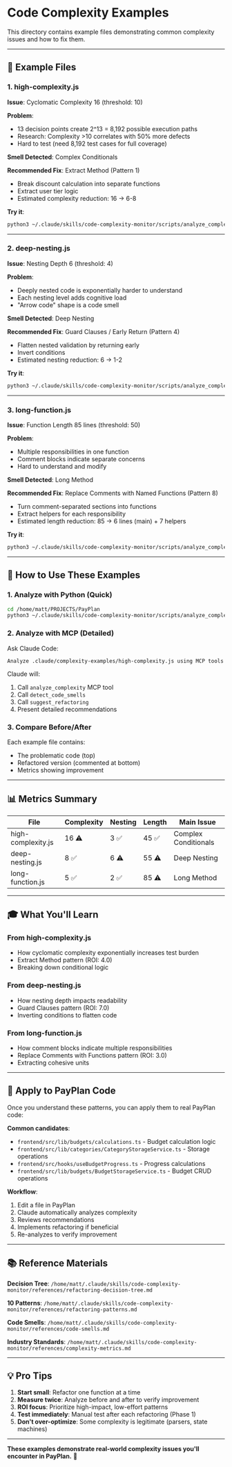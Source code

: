 # Code Complexity Examples

This directory contains example files demonstrating common complexity issues and how to fix them.

---

## 📁 Example Files

### 1. high-complexity.js
**Issue**: Cyclomatic Complexity 16 (threshold: 10)

**Problem**:
- 13 decision points create 2^13 = 8,192 possible execution paths
- Research: Complexity >10 correlates with 50% more defects
- Hard to test (need 8,192 test cases for full coverage)

**Smell Detected**: Complex Conditionals

**Recommended Fix**: Extract Method (Pattern 1)
- Break discount calculation into separate functions
- Extract user tier logic
- Estimated complexity reduction: 16 → 6-8

**Try it**:
```bash
python3 ~/.claude/skills/code-complexity-monitor/scripts/analyze_complexity.py .claude/complexity-examples/high-complexity.js
```

---

### 2. deep-nesting.js
**Issue**: Nesting Depth 6 (threshold: 4)

**Problem**:
- Deeply nested code is exponentially harder to understand
- Each nesting level adds cognitive load
- "Arrow code" shape is a code smell

**Smell Detected**: Deep Nesting

**Recommended Fix**: Guard Clauses / Early Return (Pattern 4)
- Flatten nested validation by returning early
- Invert conditions
- Estimated nesting reduction: 6 → 1-2

**Try it**:
```bash
python3 ~/.claude/skills/code-complexity-monitor/scripts/analyze_complexity.py .claude/complexity-examples/deep-nesting.js
```

---

### 3. long-function.js
**Issue**: Function Length 85 lines (threshold: 50)

**Problem**:
- Multiple responsibilities in one function
- Comment blocks indicate separate concerns
- Hard to understand and modify

**Smell Detected**: Long Method

**Recommended Fix**: Replace Comments with Named Functions (Pattern 8)
- Turn comment-separated sections into functions
- Extract helpers for each responsibility
- Estimated length reduction: 85 → 6 lines (main) + 7 helpers

**Try it**:
```bash
python3 ~/.claude/skills/code-complexity-monitor/scripts/analyze_complexity.py .claude/complexity-examples/long-function.js
```

---

## 🔬 How to Use These Examples

### 1. Analyze with Python (Quick)
```bash
cd /home/matt/PROJECTS/PayPlan
python3 ~/.claude/skills/code-complexity-monitor/scripts/analyze_complexity.py .claude/complexity-examples/high-complexity.js
```

### 2. Analyze with MCP (Detailed)
Ask Claude Code:
```
Analyze .claude/complexity-examples/high-complexity.js using MCP tools
```

Claude will:
1. Call `analyze_complexity` MCP tool
2. Call `detect_code_smells`
3. Call `suggest_refactoring`
4. Present detailed recommendations

### 3. Compare Before/After
Each example file contains:
- The problematic code (top)
- Refactored version (commented at bottom)
- Metrics showing improvement

---

## 📊 Metrics Summary

| File | Complexity | Nesting | Length | Main Issue |
|------|-----------|---------|--------|-----------|
| high-complexity.js | 16 ⚠️ | 3 ✅ | 45 ✅ | Complex Conditionals |
| deep-nesting.js | 8 ✅ | 6 ⚠️ | 55 ⚠️ | Deep Nesting |
| long-function.js | 5 ✅ | 2 ✅ | 85 ⚠️ | Long Method |

---

## 🎓 What You'll Learn

### From high-complexity.js
- How cyclomatic complexity exponentially increases test burden
- Extract Method pattern (ROI: 4.0)
- Breaking down conditional logic

### From deep-nesting.js
- How nesting depth impacts readability
- Guard Clauses pattern (ROI: 7.0)
- Inverting conditions to flatten code

### From long-function.js
- How comment blocks indicate multiple responsibilities
- Replace Comments with Functions pattern (ROI: 3.0)
- Extracting cohesive units

---

## 🚀 Apply to PayPlan Code

Once you understand these patterns, you can apply them to real PayPlan code:

**Common candidates**:
- `frontend/src/lib/budgets/calculations.ts` - Budget calculation logic
- `frontend/src/lib/categories/CategoryStorageService.ts` - Storage operations
- `frontend/src/hooks/useBudgetProgress.ts` - Progress calculations
- `frontend/src/lib/budgets/BudgetStorageService.ts` - Budget CRUD operations

**Workflow**:
1. Edit a file in PayPlan
2. Claude automatically analyzes complexity
3. Reviews recommendations
4. Implements refactoring if beneficial
5. Re-analyzes to verify improvement

---

## 📚 Reference Materials

**Decision Tree**: `/home/matt/.claude/skills/code-complexity-monitor/references/refactoring-decision-tree.md`

**10 Patterns**: `/home/matt/.claude/skills/code-complexity-monitor/references/refactoring-patterns.md`

**Code Smells**: `/home/matt/.claude/skills/code-complexity-monitor/references/code-smells.md`

**Industry Standards**: `/home/matt/.claude/skills/code-complexity-monitor/references/complexity-metrics.md`

---

## 💡 Pro Tips

1. **Start small**: Refactor one function at a time
2. **Measure twice**: Analyze before and after to verify improvement
3. **ROI focus**: Prioritize high-impact, low-effort patterns
4. **Test immediately**: Manual test after each refactoring (Phase 1)
5. **Don't over-optimize**: Some complexity is legitimate (parsers, state machines)

---

**These examples demonstrate real-world complexity issues you'll encounter in PayPlan.** 🎯
